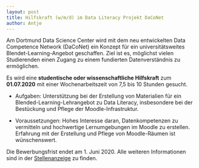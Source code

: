 ```yaml
---
layout: post
title: Hilfskraft (w/m/d) im Data Literacy Projekt DaCoNet
author: Antje
---
```


Am Dortmund Data Science Center wird mit dem neu entwickelten Data Competence Network (DaCoNet) ein Konzept für ein universitätsweites Blendet-Learning-Angebot geschaffen. 
Ziel ist es, möglichst vielen Studierenden einen Zugang zu einem fundierten Datenverständnis zu ermöglichen.

Es wird eine **studentische oder wissenschaftliche Hilfskraft** zum **01.07.2020** mit einer Wochenarbeitszeit von 7,5 bis 10 Stunden gesucht.

* Aufgaben: Unterstützung bei der Erstellung von Materialien für ein Blended-Learning-Lehrangebot zu Data Literacy, insbesondere bei der Bestückung und Pflege der Moodle-Infrastruktur.

* Voraussetzungen: Hohes Interesse daran, Datenkompetenzen zu vermitteln und hochwertige Lernumgebungen im Moodle zu erstellen. Erfahrung mit der Erstellung und Pflege von Moodle-Räumen ist wünschenswert.

Die Bewerbungsfrist endet am 1. Juni 2020.
Alle weiteren Informationen sind in der [Stellenanzeige](https://www.stellenwerk-dortmund.de/jobboerse/studentische-hilfskraefte-hilfskraft-wmd-im-data-literacy-projekt-daconet-do-2020-05-07-310404) zu finden. 

